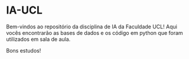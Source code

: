 # IA-UCL

Bem-vindos ao repositório da disciplina de IA da Faculdade UCL!
Aqui vocês encontrarão as bases de dados e os código em python que foram utilizados em sala de aula.

Bons estudos!
